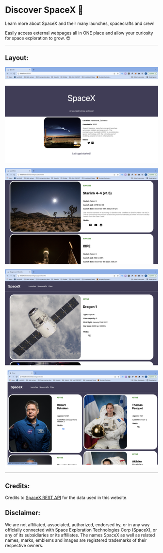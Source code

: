 # Discover SpaceX :rocket:

Learn more about SpaceX and their many launches, spacecrafts and crew!

Easily access external webpages all in ONE place and allow your curiosity for space exploration to grow. :heart_eyes:

---

## Layout:

![Homepage](/docs/images/Homepage.png)

![Launches](/docs/images/Launches.png)

![Spacecrafts](/docs/images/Spacecrafts.png)

![Crew](/docs/images/Crew.png)

---

## Credits:

Credits to [SpaceX REST API](https://github.com/r-spacex/SpaceX-API) for the data used in this website.

## Disclaimer:

We are not affiliated, associated, authorized, endorsed by, or in any way officially connected with Space Exploration Technologies Corp (SpaceX), or any of its subsidiaries or its affiliates. The names SpaceX as well as related names, marks, emblems and images are registered trademarks of their respective owners.
